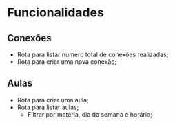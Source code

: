 # Funcionalidades


## Conexões

- Rota para listar numero total de conexões realizadas;
- Rota para criar uma nova conexão;  

## Aulas
- Rota para criar uma aula;
- Rota para listar aulas;
    - Filtrar por matéria, dia da semana e horário;